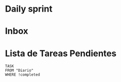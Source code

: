 # Daily sprint


# Inbox


# Lista de Tareas Pendientes

```dataview
TASK
FROM "Diario"
WHERE !completed
```

